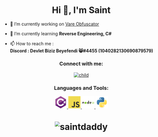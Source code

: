 <h1 align="center">Hi 👋, I'm Saint</h1>


- 🔭 I’m currently working on [Vare Obfuscator](https://github.com/saintdaddy/Vare-Obfuscator)

- 🌱 I’m currently learning **Reverse Engineering, C#**

- 📫 How to reach me : <br>**Discord : Devlet Biziz Beyefendi 😸#4455 (1040282130690879579)**

<h3 align="center">Connect with me:</h3>
<p align="center">
<a href="https://discord.gg/child" target="blank"><img align="center" src="https://raw.githubusercontent.com/rahuldkjain/github-profile-readme-generator/master/src/images/icons/Social/discord.svg" alt="child" height="30" width="40" /></a>
</p>

<h3 align="center">Languages and Tools:</h3>
<p align="center"> <a href="https://www.w3schools.com/cs/" target="_blank" rel="noreferrer"> <img src="https://raw.githubusercontent.com/devicons/devicon/master/icons/csharp/csharp-original.svg" alt="csharp" width="40" height="40"/> </a> <a href="https://developer.mozilla.org/en-US/docs/Web/JavaScript" target="_blank" rel="noreferrer"> <img src="https://raw.githubusercontent.com/devicons/devicon/master/icons/javascript/javascript-original.svg" alt="javascript" width="40" height="40"/> </a> <a href="https://nodejs.org" target="_blank" rel="noreferrer"> <img src="https://raw.githubusercontent.com/devicons/devicon/master/icons/nodejs/nodejs-original-wordmark.svg" alt="nodejs" width="40" height="40"/> </a> <a href="https://www.python.org" target="_blank" rel="noreferrer"> <img src="https://raw.githubusercontent.com/devicons/devicon/master/icons/python/python-original.svg" alt="python" width="40" height="40"/> </a> </p>
<h1 align="center">
<img src="https://komarev.com/ghpvc/?username=saintdaddy&label=Profile%20views&color=000000&style=flat" alt="saintdaddy" /></h1>
